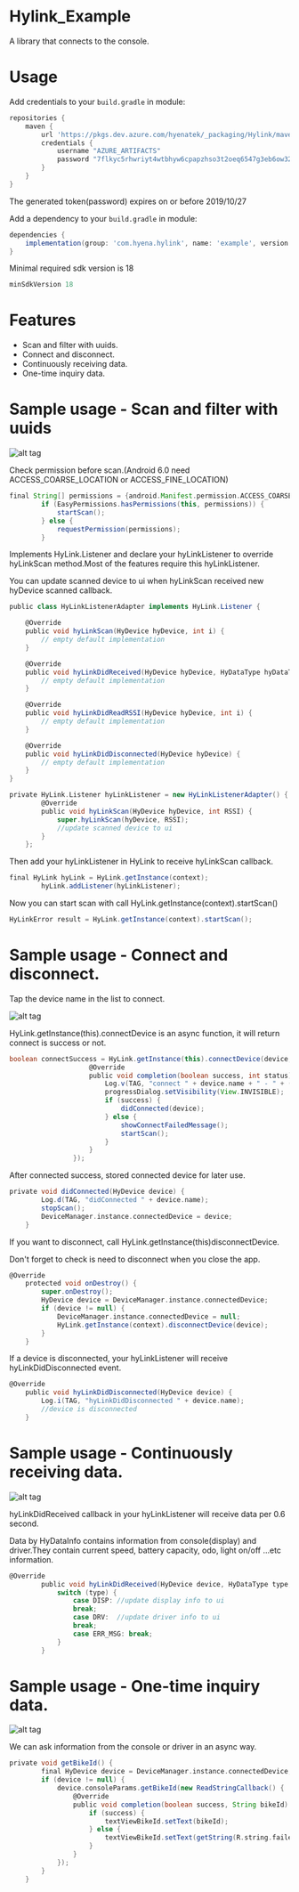 # Hylink_Example

A library that connects to the console.

# Usage
Add credentials to your `build.gradle` in module:
```groovy
repositories {
    maven {
        url 'https://pkgs.dev.azure.com/hyenatek/_packaging/Hylink/maven/v1'
        credentials {
            username "AZURE_ARTIFACTS"
            password "7flkyc5rhwriyt4wtbhyw6cpapzhso3t2oeq6547g3eb6ow32akq"
        }
    }
}
```
The generated token(password) expires on or before 2019/10/27

Add a dependency to your `build.gradle` in module:
```groovy
dependencies {
    implementation(group: 'com.hyena.hylink', name: 'example', version: '1.0.0')
}
```

Minimal required sdk version is 18
```groovy
minSdkVersion 18
```

# Features
- Scan and filter with uuids.
- Connect and disconnect.
- Continuously receiving data.
- One-time inquiry data.

# Sample usage - Scan and filter with uuids
![alt tag](https://media.giphy.com/media/daPFmDWynBAZij4hF7/source.gif)

Check permission before scan.(Android 6.0 need ACCESS_COARSE_LOCATION or ACCESS_FINE_LOCATION)
```groovy
final String[] permissions = {android.Manifest.permission.ACCESS_COARSE_LOCATION};
        if (EasyPermissions.hasPermissions(this, permissions)) {
            startScan();
        } else {
            requestPermission(permissions);
        }
```

Implements HyLink.Listener and declare your hyLinkListener to override hyLinkScan method.Most of the features require this 
hyLinkListener.

You can update scanned device to ui when hyLinkScan received new hyDevice scanned callback.
```groovy
public class HyLinkListenerAdapter implements HyLink.Listener {

    @Override
    public void hyLinkScan(HyDevice hyDevice, int i) {
        // empty default implementation
    }

    @Override
    public void hyLinkDidReceived(HyDevice hyDevice, HyDataType hyDataType, HyDataInfo hyDataInfo) {
        // empty default implementation
    }

    @Override
    public void hyLinkDidReadRSSI(HyDevice hyDevice, int i) {
        // empty default implementation
    }

    @Override
    public void hyLinkDidDisconnected(HyDevice hyDevice) {
        // empty default implementation
    }
}

private HyLink.Listener hyLinkListener = new HyLinkListenerAdapter() {
        @Override
        public void hyLinkScan(HyDevice hyDevice, int RSSI) {
            super.hyLinkScan(hyDevice, RSSI);
            //update scanned device to ui
        }
    };
```

Then add your hyLinkListener in HyLink to receive hyLinkScan callback.
```groovy
final HyLink hyLink = HyLink.getInstance(context);
        hyLink.addListener(hyLinkListener);
```

Now you can start scan with call HyLink.getInstance(context).startScan()
```groovy
HyLinkError result = HyLink.getInstance(context).startScan();
```

# Sample usage - Connect and disconnect.
Tap the device name in the list to connect.

![alt tag](https://media.giphy.com/media/SqlvnAqdn1SRHmf0dn/source.gif)

HyLink.getInstance(this).connectDevice is an async function, it will return connect is success or not.
```groovy
boolean connectSuccess = HyLink.getInstance(this).connectDevice(device, new HyLink.ConnectCallback() {
                    @Override
                    public void completion(boolean success, int status) {
                        Log.v(TAG, "connect " + device.name + " - " + (success ? "Success" : "Failed"));
                        progressDialog.setVisibility(View.INVISIBLE);
                        if (success) {
                            didConnected(device);
                        } else {
                            showConnectFailedMessage();
                            startScan();
                        }
                    }
                });
```

After connected success, stored connected device for later use.
```groovy
private void didConnected(HyDevice device) {
        Log.d(TAG, "didConnected " + device.name);
        stopScan();
        DeviceManager.instance.connectedDevice = device;
    }
```

If you want to disconnect, call HyLink.getInstance(this)disconnectDevice.

Don't forget to check is need to disconnect when you close the app.
```groovy
@Override
    protected void onDestroy() {
        super.onDestroy();
        HyDevice device = DeviceManager.instance.connectedDevice;
        if (device != null) {
            DeviceManager.instance.connectedDevice = null;
            HyLink.getInstance(context).disconnectDevice(device);
        }
    }
```

If a device is disconnected, your hyLinkListener will receive hyLinkDidDisconnected event.
```groovy
@Override
    public void hyLinkDidDisconnected(HyDevice device) {
        Log.i(TAG, "hyLinkDidDisconnected " + device.name);
        //device is disconnected
    }
```

# Sample usage - Continuously receiving data.
![alt tag](https://media.giphy.com/media/QA1OfdZeCQBLlBAkKW/source.gif)

hyLinkDidReceived callback in your hyLinkListener will receive data per 0.6 second.

Data by HyDataInfo contains information from console(display) and driver.They contain current speed, battery capacity, odo, light on/off ...etc information.
```groovy
@Override
        public void hyLinkDidReceived(HyDevice device, HyDataType type, HyDataInfo data) {
            switch (type) {
                case DISP: //update display info to ui
                break;
                case DRV:  //update driver info to ui
                break;
                case ERR_MSG: break;
            }
        }
```

# Sample usage - One-time inquiry data.
![alt tag](https://media.giphy.com/media/JpvZS05GsQJyydzZRk/source.gif)

We can ask information from the console or driver in an async way.

```groovy
private void getBikeId() {
        final HyDevice device = DeviceManager.instance.connectedDevice;
        if (device != null) {
            device.consoleParams.getBikeId(new ReadStringCallback() {
                @Override
                public void completion(boolean success, String bikeId) {
                    if (success) {
                        textViewBikeId.setText(bikeId);
                    } else {
                        textViewBikeId.setText(getString(R.string.failed));
                    }
                }
            });
        }
    }
```
